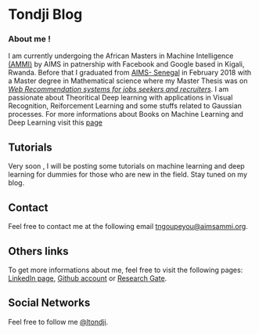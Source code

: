 # Tondji Blog

### About me !


I am currently undergoing the African Masters in Machine Intelligence [(AMMI)](http://aims-ammi.com/) by AIMS in patnership with Facebook and Google based in Kigali, Rwanda.
Before that I graduated from [AIMS- Senegal](https://www.aims-senegal.org/) in February 2018 with a Master degree in Mathematical science where my Master Thesis was on [*Web Recommendation systems for jobs seekers and recruiters*](https://scholar.google.com/citations?user=NEBFZl8AAAAJ&hl=en).
I am passionate about Theoritical Deep learning with applications in Visual Recognition, Reiforcement Learning and some stuffs related to Gaussian processes.
For more informations about Books on Machine Learning and Deep Learning visit this [page](post.md)

## Tutorials
Very soon , I will be posting some tutorials on machine learning and deep learning for dummies for those who are new in the field. Stay tuned  on my blog.

## Contact
Feel free to contact me at the following email <tngoupeyou@aimsammi.org>.

## Others links 
To get more informations about me, feel free to visit the following pages: [LinkedIn page](https://www.linkedin.com/in/lionel-ngoupeyou-tondji-057a25128), [Github account](https://github.com/tondji/) or [Research Gate](https://www.researchgate.net/profile/Lionel_Ngoupeyou_Tondji).

## Social Networks
Feel free to follow me [@ltondji](https://twitter.com/ltondji).
